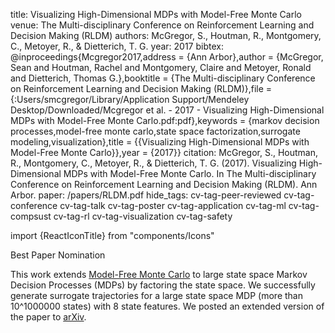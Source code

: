 title: Visualizing High-Dimensional MDPs with Model-Free Monte Carlo
venue: The Multi-disciplinary Conference on Reinforcement Learning and Decision Making (RLDM)
authors: McGregor, S., Houtman, R., Montgomery, C., Metoyer, R., & Dietterich, T. G.
year: 2017
bibtex: @inproceedings{Mcgregor2017,address = {Ann Arbor},author = {McGregor, Sean and Houtman, Rachel and Montgomery, Claire and Metoyer, Ronald and Dietterich, Thomas G.},booktitle = {The Multi-disciplinary Conference on Reinforcement Learning and Decision Making (RLDM)},file = {:Users/smcgregor/Library/Application Support/Mendeley Desktop/Downloaded/Mcgregor et al. - 2017 - Visualizing High-Dimensional MDPs with Model-Free Monte Carlo.pdf:pdf},keywords = {markov decision processes,model-free monte carlo,state space factorization,surrogate modeling,visualization},title = {{Visualizing High-Dimensional MDPs with Model-Free Monte Carlo}},year = {2017}}
citation: McGregor, S., Houtman, R., Montgomery, C., Metoyer, R., & Dietterich, T. G. (2017). Visualizing High-Dimensional MDPs with Model-Free Monte Carlo. In The Multi-disciplinary Conference on Reinforcement Learning and Decision Making (RLDM). Ann Arbor.
paper: /papers/RLDM.pdf
hide_tags: cv-tag-peer-reviewed cv-tag-conference cv-tag-talk cv-tag-poster cv-tag-application cv-tag-ml cv-tag-compsust cv-tag-rl cv-tag-visualization cv-tag-safety

import {ReactIconTitle} from "components/Icons"

<ReactIconTitle i="FaStar" />Best Paper Nomination

This work extends [Model-Free Monte Carlo](http://www.jmlr.org/proceedings/papers/v9/fonteneau10a/fonteneau10a.pdf) to large state space Markov Decision Processes (MDPs) by factoring the state space. We successfully generate surrogate trajectories for a large state space MDP (more than 10^1000000 states) with 8 state features. We posted an extended version of the paper to [arXiv](https://arxiv.org/abs/1703.09390).
